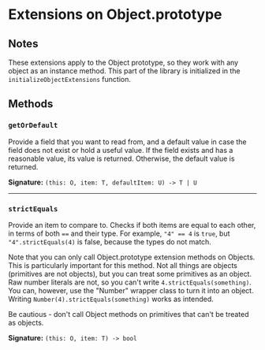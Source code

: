 # Extensions on Object.prototype

## Notes

These extensions apply to the Object prototype, so they work with any object as an instance method.
This part of the library is initialized in the `initializeObjectExtensions` function.

## Methods

### `getOrDefault`

Provide a field that you want to read from, and a default value in case the field does not exist or hold a useful value.
If the field exists and has a reasonable value, its value is returned. Otherwise, the default value is returned.

**Signature:** `(this: O, item: T, defaultItem: U) -> T | U`

---

### `strictEquals`

Provide an item to compare to. Checks if both items are equal to each other, in terms of both `==` and their type.
For example, `"4" == 4` is `true`, but `"4".strictEquals(4)` is false, because the types do not match.

Note that you can only call Object.prototype extension methods on Objects. This is particularly important for this method.
Not all things are objects (primitives are not objects), but you can treat some primitives as an object.
Raw number literals are not, so you can't write `4.strictEquals(something)`.
You can, however, use the "Number" wrapper class to turn it into an object. Writing `Number(4).strictEquals(something)` works as intended.

Be cautious - don't call Object methods on primitives that can't be treated as objects.

**Signature:** `(this: O, item: T) -> bool`
